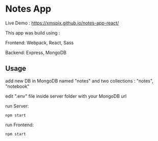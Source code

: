 # Notes App

Live Demo : https://xmspix.github.io/notes-app-react/

This app was build using :

Frontend: Webpack, React, Sass

Backend: Express, MongoDB

## Usage

add new DB in MongoDB named "notes" and two collections : "notes", "notebook"

edit ".env" file inside server folder with your MongoDB url

run Server:

```
npm start
```

run Frontend:

```
npm start
```

